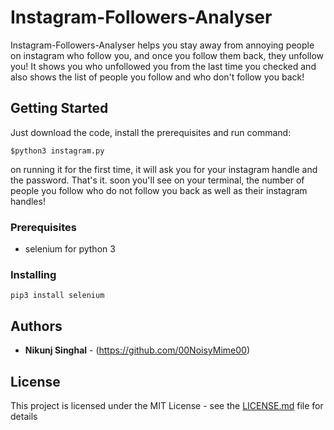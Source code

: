 # Instagram-Followers-Analyser

Instagram-Followers-Analyser helps you stay away from annoying people on instagram who follow you, and once you follow them back, they unfollow you!
It shows you who unfollowed you from the last time you checked and also shows the list of people you follow and who don't follow you back!

## Getting Started

Just download the code, install the prerequisites and run command: 
```
$python3 instagram.py
```
on running it for the first time, it will ask you for your instagram handle and the password.
That's it. soon you'll see on your terminal, the number of people you follow who do not follow you back as well as their instagram handles!

### Prerequisites

* selenium for python 3

### Installing

```
pip3 install selenium
```

## Authors

* **Nikunj Singhal** - (https://github.com/00NoisyMime00)

## License

This project is licensed under the MIT License - see the [LICENSE.md](LICENSE.md) file for details

